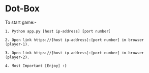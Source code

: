 # Dot-Box

To start game:-

	1. Python app.py [host ip-address] [port number]

	2. Open link https://[host ip-address]:[port number] in browser (player-1).
	
	3. Open link https://[host ip-address]:[port number] in browser (player-2).
	
	4. Most Important [Enjoy] :)